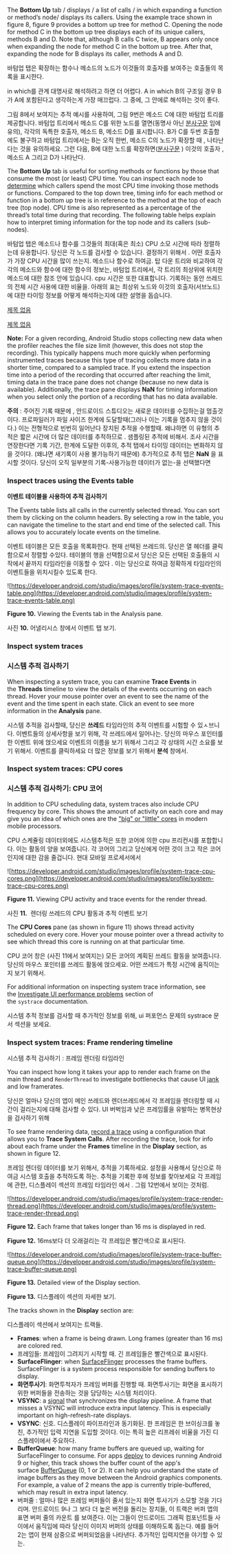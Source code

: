 The **Bottom Up** tab / displays / a list of calls / in which expanding a function or method’s node/ displays its callers. Using the example trace shown in figure 8, figure 9 provides a bottom up tree for method C. Opening the node for method C in the bottom up tree displays each of its unique callers, methods B and D. Note that, although B calls C twice, B appears only once when expanding the node for method C in the bottom up tree. After that, expanding the node for B displays its caller, methods A and D.

바텀업 탭은 확장하는 함수나 메소드의 노드가 이것들의 호출자를 보여주는 호출들의 목록을 표시한다. 

in which를 관계 대명사로 해석하려고 하면 더 어렵다. 
A in which B의 구조일 경우 B가 A에 포함된다고 생각하는게 가장 매끄럽다.
그 중에, 그 안에로 해석하는 것이 좋다.

그림 8에서 보여지는 추적 예시를 사용하여, 그림 9번은 메소드 C에 대한 바텀업 트리를 제공합니다. 바텀업 트리에서 메소드 C를 위한 노드를 열면(동명사 아닌 [분사구문](https://www.notion.so/43cb4456ca7144e28fa194322ceddec0) 임에 유의), 각각의 독특한 호출자, 메소드 B, 메소드 D를 표시합니다.  B가 C를 두번 호출함에도 불구하고 바텀업 트리에서는 B는 오직 한번, 메소드 C의 노드가 확장할 때 , 나타난다는 것을 유의하세요. 그런 다음,  B에 대한 노드를 확장하면([분사구문](https://www.notion.so/43cb4456ca7144e28fa194322ceddec0) ) 이것의 호출자 , 메소드 A 그리고 D가 나타난다.

The **Bottom Up** tab is useful for sorting methods or functions by those that consume the most (or least) CPU time. You can inspect each node to [determine](https://www.notion.so/determine-ddc1e6eae688489392eac52e1253e0ed)  which callers spend the most CPU time invoking those methods or functions. Compared to the top down tree, timing info for each method or function in a bottom up tree is in reference to the method at the top of each tree (top node). CPU time is also represented as a percentage of the thread’s total time during that recording. The following table helps explain how to interpret timing information for the top node and its callers (sub-nodes).

 바텀업 탭은 메소드나 함수를 그것들의 최대(혹은 최소) CPU 소모 시간에 따라 정렬하는데 유용합니다. 당신은 각 노드를 검사할 수 있습니다. 결정하기 위해서 . 어떤 호출자가 가장 CPU 시간을 많이 쓰는지. 메소드나 함수로 하여금. 탑 다운 트리와 비교하여 각각의 메소드와 함수에 대한 함수의 정보는, 바텀업 트리에서, 각 트리의 최상위에 위치한  메소드에 대한 참조 안에 있습니다.  cpu 시간은 또한 대표합니다. 기록하는 동안 쓰레드의 전체 시간 사용에 대한 비율을. 아래의 표는 최상위 노드와 이것의 호출자(서브노드)에 대한 타이밍 정보를 어떻게 해석하는지에 대한 설명을 돕습니다.

[제목 없음](https://www.notion.so/659357a565924a51b029c7a2aeae5b26)

[제목 없음](https://www.notion.so/5b50b4e68b504c8fb825175e3ba5e669)

**Note:** For a given recording, Android Studio stops collecting new data when the profiler reaches the file size limit (however, this does not stop the recording). This typically happens much more quickly when performing instrumented traces because this type of tracing collects more data in a shorter time, compared to a sampled trace. If you extend the inspection time into a period of the recording that occurred after reaching the limit, timing data in the trace pane does not change (because no new data is available). Additionally, the trace pane displays **NaN** for timing information when you select only the portion of a recording that has no data available.

**주의** : 주어진 기록 때문에 , 안드로이드 스튜디오는 새로운 데이터를 수집하는걸 멈출것이다. 프로파일러가 파일 사이즈 한계에 도달할때(그러나 이는 기록을 멈추지 않을 것이다.) 이는 전형적으로 빈번히 일어난다 장치된 추적을 수행할때. 왜냐하면 이 유형의 추적은 짧은 시간에 더 많은 데이터를 추적하므로 . 샘플링된 추적에 비해서. 조사 시간을 연장한다면 기록 기간, 한계에 도달한 이후의, 추적 탭에서 타이밍 데이터는 변화하지 않을 것이다. (왜냐면 새기록이 사용 불가능하기 때문에) 추가적으로 추적 탭은 **NaN** 을 표시할 것이다. 당신이 오직 일부분의 기록-사용가능한 데이터가 없는-을 선택했다면 

### Inspect traces using the Events table

**이벤트 테이블을 사용하여 추적 검사하기**

The Events table lists all calls in the currently selected thread. You can sort them by clicking on the column headers. By selecting a row in the table, you can navigate the timeline to the start and end time of the selected call. This allows you to accurately locate events on the timeline.

이벤트 테이블은 모든 호출을 목록화한다. 현재 선택된 쓰레드의. 당신은 열 헤더를 클릭함으로서 정렬할 수있다. 테이블의 행을 선택함으로서 당신은 모든 선택된 호출들의 시작에서 끝까지 타임라인을 이동할 수 있다 . 이는 당신으로 하여금 정확하게 타임라인의 이벤트들을 위치시킬수 있도록 한다.

![https://developer.android.com/studio/images/profile/system-trace-events-table.png](https://developer.android.com/studio/images/profile/system-trace-events-table.png)

**Figure 10.** Viewing the Events tab in the Analysis pane.

사진 **10.** 어낼리시스 창에서 이벤트 탭 보기.

### Inspect system traces

### 시스템 추적 검사하기

When inspecting a system trace, you can examine **Trace Events** in the **Threads** timeline to view the details of the events occurring on each thread. Hover your mouse pointer over an event to see the name of the event and the time spent in each state. Click an event to see more information in the **Analysis** pane.

시스템 추적을 검사할때, 당신은 **쓰레드** 타임라인의 추적 이벤트를 시험할 수 있ㅅ브니다. 이벤트들의 상세사항을 보기 위해, 각 쓰레드에서 일어나는. 당신의 마우스 포인터를 한 이벤트 위에 얹으세요 이벤트의 이름을 보기 위해서 그리고 각 상태의 시간 소요를 보기 위해서. 이벤트를 클릭하세요 더 많은 정보를 보기 위해서 **분석** 창에서.

### Inspect system traces: CPU cores

### 시스템 추적 검사하기: CPU 코어

In addition to CPU scheduling data, system traces also include CPU frequency by core. This shows the amount of activity on each core and may give you an idea of which ones are the ["big" or "little" cores](https://en.wikipedia.org/wiki/ARM_big.LITTLE) in modern mobile processors.

CPU 스케쥴링 데이터외에도 시스템추적은 또한 코어에 의한 cpu 프리컨시를 포합합니다. 이는 활동의 양을 보여줍니다. 각 코어의 그리고 당신에게 어떤 것이 크고 작은 코어인지에 대한 감을 줄겁니다. 현대 모바일 프로세서에서

![https://developer.android.com/studio/images/profile/system-trace-cpu-cores.png](https://developer.android.com/studio/images/profile/system-trace-cpu-cores.png)

**Figure 11.** Viewing CPU activity and trace events for the render thread.

사진 **11.**  렌더링 쓰레드의 CPU 활동과 추적 이벤트 보기 

The **CPU Cores** pane (as shown in figure 11) shows thread activity scheduled on every core. Hover your mouse pointer over a thread activity to see which thread this core is running on at that particular time.

CPU 코어 창은 (사진 11에서 보여지는) 모든 코어의 계획된 쓰레드 활동을 보여줍니다. 당신의 마우스 포인터를 쓰레드 활동에 얹으세요. 어떤 쓰레드가 특정 시간에 움직이는지 보기 위해서. 

For additional information on inspecting system trace information, see the [Investigate UI performance problems](https://developer.android.com/topic/performance/tracing/navigate-report#analysis) section of the `systrace` documentation.

시스템 추적 정보를 검사할 때 추가적인 정보를 위해, ui 퍼포먼스 문제의 systrace 문서 섹션을 보세요.

### Inspect system traces: Frame rendering timeline

시스템 추적 검사하기 : 프레임 렌더링 타임라인

You can inspect how long it takes your app to render each frame on the main thread and `RenderThread` to investigate bottlenecks that cause UI [jank](https://www.notion.so/jank-5a44742aa666456fb25666362d7b7b65)  and low framerates.

당신은 얼마나 당신의 앱이 메인 쓰레드와 렌더쓰레드에서 각 프레임을 렌더링할 때 시간이 걸리는지에 대해 검사할 수 있다.  UI 버벅임과 낮은 프레임률을 유발하는 병목현상을 검사하기 위해

To see frame rendering data, [record a trace](https://developer.android.com/studio/profile/cpu-profiler#method_traces) using a configuration that allows you to **Trace System Calls**. After recording the trace, look for info about each frame under the **Frames** timeline in the **Display** section, as shown in figure 12.

프레임 렌더링 데이터를 보기 위해서, 추적을 기록하세요. 설정을 사용해서 당신으로 하여금 시스템 호출을 추적하도록 하는. 추적을 기록한 후에 정보를 찾아보세요 각 프레임에 관한, 디스플레이 섹션의 프레임 타임라인 에서 . 그림 12번에서 보이는 것처럼.

![https://developer.android.com/studio/images/profile/system-trace-render-thread.png](https://developer.android.com/studio/images/profile/system-trace-render-thread.png)

**Figure 12.** Each frame that takes longer than 16 ms is displayed in red.

**Figure 12.** 16ms보다 더 오래걸리는 각 프레임은 빨간색으로 표시된다.  

![https://developer.android.com/studio/images/profile/system-trace-buffer-queue.png](https://developer.android.com/studio/images/profile/system-trace-buffer-queue.png)

**Figure 13.** Detailed view of the Display section.

**Figure 13.** 디스플레이 섹션의 자세한 보기.

The tracks shown in the **Display** section are:

디스플레이 섹션에서 보여지는 트랙들.

- **Frames**: when a frame is being drawn. Long frames (greater than 16 ms) are colored red.
- 프레임들: 프레임이 그려지기 시작할 때. 긴 프레임들은 빨간색으로 표시된다.
- **SurfaceFlinger**: when [SurfaceFlinger](https://source.android.com/devices/graphics/surfaceflinger-windowmanager#surfaceflinger) processes the frame buffers. SurfaceFlinger is a system process responsible for sending buffers to display.
- **화면투사기**: 화면투척자가 프레임 버퍼를 진행할 때. 화면투사기는 화면을 표시하기 위한 버퍼들을 전송하는 것을 담당하는 시스템 처리이다.
- **VSYNC**: a [signal](https://source.android.com/devices/graphics/implement-vsync) that synchronizes the display pipeline. A frame that misses a VSYNC will introduce extra input latency. This is especially important on high-refresh-rate displays.
- **VSYNC**: 신호. 디스플레이 파이프라인과 동기화된. 한 프레임은 한 브이싱크를 놓친, 추가적인 입력 지연을 도입할 것이다. 이는 특히 높은 리프레쉬 비율을 가진 디스플레이에서 주요하다.
- **BufferQueue**: how many frame buffers are queued up, waiting for SurfaceFlinger to consume. For apps [deploy](https://www.notion.so/deploy-302d0d2f276248768bcbaf092cdbd579)  to devices running Android 9 or higher, this track shows the buffer count of the app's surface [BufferQueue](https://source.android.com/devices/graphics#bufferqueue) (0, 1 or 2). It can help you understand the state of image buffers as they move between the Android graphics components. For example, a value of 2 means the app is currently triple-buffered, which may result in extra input latency.
- 버퍼줄 : 얼마나 많은 프레임 버퍼들이 줄서 있는지 화면 투사기가 소모할 것을 기다리며.  안드로이드 9나 그 보다 더 높은 버전을 돌리는 장치들, 이 트랙은 버퍼 앱의 표면 버퍼 줄의 카운트 를 보여준다. 이는 그들이 안드로이드 그래픽 컴포넌트들 사이에서 움직임에 따라 당신이 이미지 버퍼의 상태를 이해하도록 돕는다.  예를 들어 2는 앱이 현재 삼중으로 버퍼되었음을 나타낸다. 추가적인 입력지연을 야기할 수 있는.
